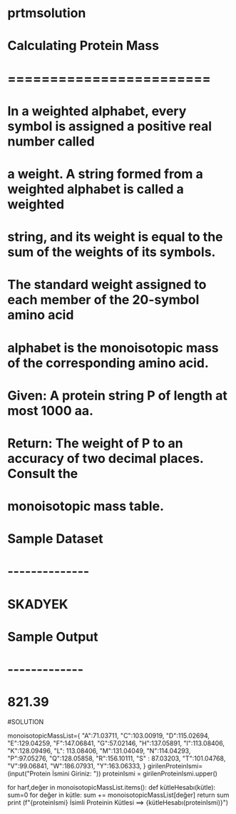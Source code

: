# prtmsolution
# Calculating Protein Mass
# ========================
# 
# In a weighted alphabet, every symbol is assigned a positive real number called
# a weight. A string formed from a weighted alphabet is called a weighted
# string, and its weight is equal to the sum of the weights of its symbols.
# 
# The standard weight assigned to each member of the 20-symbol amino acid
# alphabet is the monoisotopic mass of the corresponding amino acid.
# 
# Given: A protein string P of length at most 1000 aa.
# 
# Return: The weight of P to an accuracy of two decimal places. Consult the
# monoisotopic mass table.
# 
# Sample Dataset
# --------------
# SKADYEK
# 
# Sample Output
# -------------
# 821.39




#SOLUTION

monoisotopicMassList={
"A":71.03711, "C":103.00919, "D":115.02694, "E":129.04259, "F":147.06841, 
"G":57.02146, "H":137.05891, "I":113.08406, "K":128.09496, "L": 113.08406, 
"M":131.04049, "N":114.04293, "P":97.05276, "Q":128.05858, "R":156.10111,
"S" : 87.03203, "T":101.04768, "V":99.06841, "W":186.07931, "Y":163.06333,
}
girilenProteinIsmi=(input("Protein İsmini Giriniz: "))
proteinIsmi = girilenProteinIsmi.upper()

for harf,değer in monoisotopicMassList.items():
    def kütleHesabı(kütle):
        sum=0
        for değer in kütle:
            sum += monoisotopicMassList[değer]
        return sum
print (f"{proteinIsmi} İsimli Proteinin Kütlesi ==> {kütleHesabı(proteinIsmi)}")



